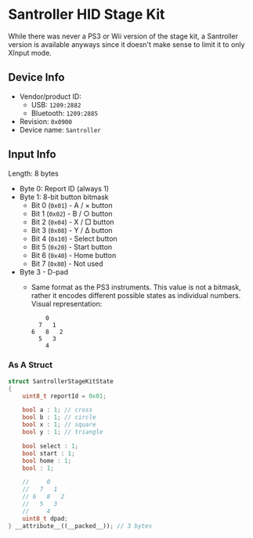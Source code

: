 # Santroller HID Stage Kit

While there was never a PS3 or Wii version of the stage kit, a Santroller version is available anyways since it doesn't make sense to limit it to only XInput mode.

## Device Info

- Vendor/product ID:
  - USB: `1209:2882`
  - Bluetooth:  `1209:2885`
- Revision: `0x0900`
- Device name: `Santroller`

## Input Info

Length: 8 bytes

- Byte 0: Report ID (always 1)
- Byte 1: 8-bit button bitmask
  - Bit 0 (`0x01`) - A / × button
  - Bit 1 (`0x02`) - B / ○ button
  - Bit 2 (`0x04`) - X / □ button
  - Bit 3 (`0x08`) - Y / Δ button
  - Bit 4 (`0x10`) - Select button
  - Bit 5 (`0x20`) - Start button
  - Bit 6 (`0x40`) - Home button
  - Bit 7 (`0x80`) - Not used
- Byte 3 - D-pad
  - Same format as the PS3 instruments. This value is not a bitmask, rather it encodes different possible states as individual numbers.\
    Visual representation:

    ```
        0
      7   1
    6   8   2
      5   3
        4
    ```

### As A Struct

```cpp
struct SantrollerStageKitState
{
    uint8_t reportId = 0x01;

    bool a : 1; // cross
    bool b : 1; // circle
    bool x : 1; // square
    bool y : 1; // triangle

    bool select : 1;
    bool start : 1;
    bool home : 1;
    bool : 1;

    //     0
    //   7   1
    // 6   8   2
    //   5   3
    //     4
    uint8_t dpad;
} __attribute__((__packed__)); // 3 bytes
```
